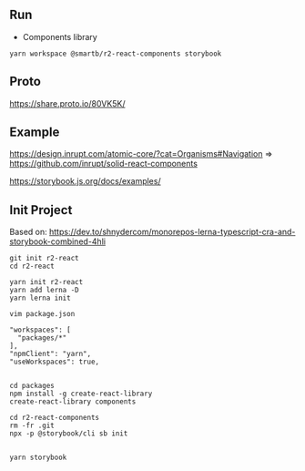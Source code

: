 


## Run

 * Components library
```
yarn workspace @smartb/r2-react-components storybook
```

## Proto

https://share.proto.io/80VK5K/



## Example 
https://design.inrupt.com/atomic-core/?cat=Organisms#Navigation => https://github.com/inrupt/solid-react-components  

https://storybook.js.org/docs/examples/


## Init Project
Based on:
https://dev.to/shnydercom/monorepos-lerna-typescript-cra-and-storybook-combined-4hli
```
git init r2-react
cd r2-react

yarn init r2-react
yarn add lerna -D
yarn lerna init

vim package.json

"workspaces": [
  "packages/*"
],
"npmClient": "yarn",
"useWorkspaces": true,


cd packages
npm install -g create-react-library
create-react-library components

cd r2-react-components
rm -fr .git
npx -p @storybook/cli sb init


yarn storybook
```
